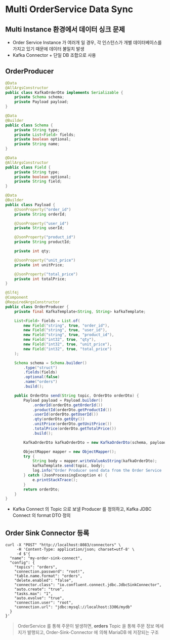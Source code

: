 # Multi OrderService Data Sync

## Multi Instance 환경에서 데이터 싱크 문제
- Order Service Instance 가 여러개 일 경우, 각 인스턴스가 개별 데이터베이스를 가지고 있기 때문에 데이터 불일치 발생
- Kafka Connector + 단일 DB 조합으로 사용

## OrderProducer

```java
@Data
@AllArgsConstructor
public class KafkaOrderDto implements Serializable {
	private Schema schema;
	private Payload payload;
}

@Data
@Builder
public class Schema {
	private String type;
	private List<Field> fields;
	private boolean optional;
	private String name;
}

@Data
@AllArgsConstructor
public class Field {
	private String type;
	private boolean optional;
	private String field;
}

@Data
@Builder
public class Payload {
	@JsonProperty("order_id")
	private String orderId;

	@JsonProperty("user_id")
	private String userId;

	@JsonProperty("product_id")
	private String productId;

	private int qty;

	@JsonProperty("unit_price")
	private int unitPrice;

	@JsonProperty("total_price")
	private int totalPrice;
}

@Slf4j
@Component
@RequiredArgsConstructor
public class OrderProducer {
	private final KafkaTemplate<String, String> kafkaTemplate;

	List<Field> fields = List.of(
		new Field("string", true, "order_id"),
		new Field("string", true, "user_id"),
		new Field("string", true, "product_id"),
		new Field("int32", true, "qty"),
		new Field("int32", true, "unit_price"),
		new Field("int32", true, "total_price")
	);

	Schema schema = Schema.builder()
		.type("struct")
		.fields(fields)
		.optional(false)
		.name("orders")
		.build();

	public OrderDto send(String topic, OrderDto orderDto) {
		Payload payload = Payload.builder()
			.orderId(orderDto.getOrderId())
			.productId(orderDto.getProductId())
			.userId(orderDto.getUserId())
			.qty(orderDto.getQty())
			.unitPrice(orderDto.getUnitPrice())
			.totalPrice(orderDto.getTotalPrice())
			.build();

		KafkaOrderDto kafkaOrderDto = new KafkaOrderDto(schema, payload);

		ObjectMapper mapper = new ObjectMapper();
		try {
			String body = mapper.writeValueAsString(kafkaOrderDto);
			kafkaTemplate.send(topic, body);
			log.info("Order Producer send data from the Order Service : ", orderDto);
		} catch (JsonProcessingException e) {
			e.printStackTrace();
		}
		return orderDto;
	}
}
```
- Kafka Connect 의 Topic 으로 보낼 Producer 를 정의하고, Kafka JDBC Connect 의 format DTO 정의

## Order Sink Connector 등록

```shell
curl -X "POST" "http://localhost:8083/connectors" \
     -H 'Content-Type: application/json; charset=utf-8' \
     -d $'{
  "name": "my-order-sink-connect",
  "config": {
    "topics": "orders",
    "connection.password": "root!",
    "table.name.format": "orders",
    "delete.enabled": "false",
    "connector.class": "io.confluent.connect.jdbc.JdbcSinkConnector",
    "auto.create": "true",
    "tasks.max": "1",
    "auto.evolve": "true",
    "connection.user": "root",
    "connection.url": "jdbc:mysql://localhost:3306/mydb"
  }
}'
```

> OrderService 를 통해 주문이 발생하면, **orders** Topic 을 통해 주문 정보 메세지가 발행되고, Order-Sink-Connector 에 의해 MariaDB 에 저장되는 구조